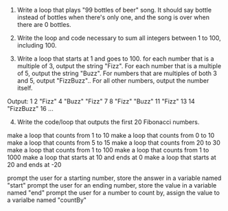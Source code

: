 1. Write a loop that plays "99 bottles of beer" song. It should say bottle instead of bottles when there's only one, and the song is over when there are 0 bottles.

2. Write the loop and code necessary to sum all integers between 1 to 100, including 100.

3. Write a loop that starts at 1 and goes to 100. for each number that is a multiple of 3, output the string "Fizz". For each number that is a multiple of 5, output the string "Buzz". For numbers that are multiples of both 3 and 5, output "FizzBuzz".. For all other numbers, output the number itself.

Output:
1
2
"Fizz"
4
"Buzz"
"Fizz"
7
8
"Fizz"
"Buzz"
11
"Fizz"
13
14
"FizzBuzz"
16
...

4. Write the code/loop that outputs the first 20 Fibonacci numbers.


make a loop that counts from 1 to 10
make a loop that counts from 0 to 10
make a loop that counts from 5 to 15
make a loop that counts from 20 to 30
make a loop that counts from 1 to 100
make a loop that counts from 1 to 1000
make a loop that starts at 10 and ends at 0
make a loop that starts at 20 and ends at -20

prompt the user for a starting number, store the answer in a variable named "start"
prompt the user for an ending number, store the value in a variable named "end"
prompt the user for a number to count by, assign the value to a varialbe named "countBy"
    